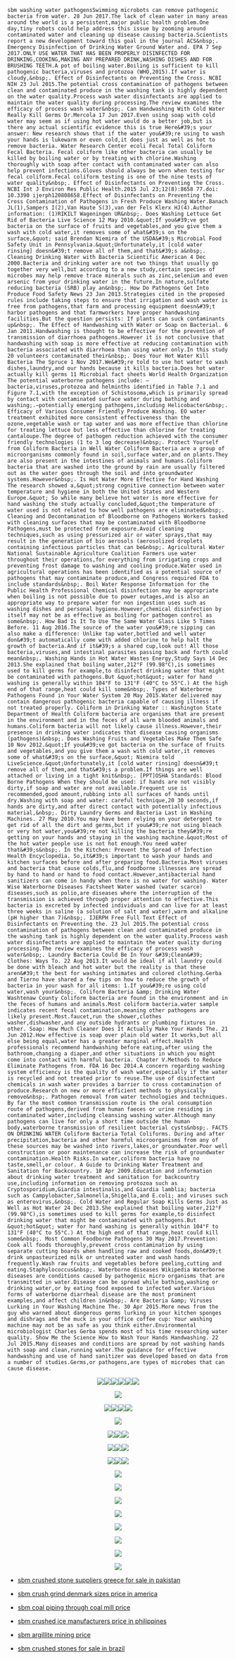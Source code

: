 
```
sbm washing water pathogensSwimming microbots can remove pathogenic bacteria from water. 28 Jun 2017.The lack of clean water in many areas around the world is a persistent,major public health problem.One day,tiny robots could help address this issue by zooming around contaminated water and cleaning up disease causing bacteria.Scientists report a new development toward this goal in the journal ACS&nbsp;. Emergency Disinfection of Drinking Water Ground Water and. EPA 7 Sep 2017.ONLY USE WATER THAT HAS BEEN PROPERLY DISINFECTED FOR DRINKING,COOKING,MAKING ANY PREPARED DRINK,WASHING DISHES AND FOR BRUSHING TEETH.A pot of boiling water.Boiling is sufficient to kill pathogenic bacteria,viruses and protozoa (WHO,2015).If water is cloudy,&nbsp;. Effect of Disinfectants on Preventing the Cross. NCBI NIH 23 Jul 2015.The potential cross contamination of pathogens between clean and contaminated produce in the washing tank is highly dependent on the water quality.Process wash water disinfectants are applied to maintain the water quality during processing.The review examines the efficacy of process wash water&nbsp;. Can Handwashing With Cold Water Really Kill Germs Dr.Mercola 17 Jun 2017.Even using soap with cold water may seem as if using hot water would do a better job,but is there any actual scientific evidence this is true Here&#39;s your answer: New research shows that if the water you&#39;re using to wash your hands is lukewarm or even cold,it does just as well as hot to remove bacteria. Water Research Center ecoli Fecal Total Coliform Fecal Bacteria. Fecal coliform like other bacteria can usually be killed by boiling water or by treating with chlorine.Washing thoroughly with soap after contact with contaminated water can also help prevent infections.Gloves should always be worn when testing for fecal coliform.Fecal coliform testing is one of the nine tests of water quality&nbsp;. Effect of Disinfectants on Preventing the Cross. NCBI Int J Environ Res Public Health.2015 Jul 23;12(8):8658 77.doi: 10.3390 ijerph120808658.Effect of Disinfectants on Preventing the Cross Contamination of Pathogens in Fresh Produce Washing Water.Banach JL(1),Sampers I(2),Van Haute S(3),van der Fels Klerx HJ(4).Author information: (1)RIKILT Wageningen UR&nbsp;. Does Washing Lettuce Get Rid of Bacteria Live Science 12 May 2010.&quot;If you&#39;ve got bacteria on the surface of fruits and vegetables,and you give them a wash with cold water,it removes some of what&#39;s on the surface,&quot; said Brendan Niemira of the USDA&#39;s Microbial Food Safety Unit in Pennsylvania.&quot;Unfortunately,it [cold water rinsing] doesn&#39;t remove all of them,and that&#39;s a&nbsp;. Cleaning Drinking Water with Bacteria Scientific American 4 Dec 2000.Bacteria and drinking water are not two things that usually go together very well,but according to a new study,certain species of microbes may help remove trace minerals such as zinc,selenium and even arsenic from your drinking water in the future.In nature,sulfate reducing bacteria (SRB) play an&nbsp;. How Do Pathogens Get Into Produce Food Safety News 23 Jan 2013.Strategies cited in the proposed rules include taking steps to ensure that irrigation and wash water is free from pathogens,that farm and processing equipment doesn&#39;t harbor pathogens and that farmworkers have proper handwashing facilities.But the question persists: If plants can suck contaminants up&nbsp;. The Effect of Handwashing with Water or Soap on Bacterial. 6 Jan 2011.Handwashing is thought to be effective for the prevention of transmission of diarrhoea pathogens.However it is not conclusive that handwashing with soap is more effective at reducing contamination with bacteria associated with diarrhoea than using water only.In this study 20 volunteers contaminated their&nbsp;. Does Your Hot Water Kill Bacteria The Spruce 1 Nov 2017.We&#39;re told to use hot water to wash dishes,laundry,and our hands because it kills bacteria.Does hot water actually kill germs 11 Microbial fact sheets World Health Organization The potential waterborne pathogens include: — bacteria,viruses,protozoa and helminths identified in Table 7.1 and Figure 7.1,with the exception of Schistosoma,which is primarily spread by contact with contaminated surface water during bathing and washing;.—potentially emerging pathogens,including Helicobacter&nbsp;. Efficacy of Various Consumer Friendly Produce Washing. EO water treatment exhibited more consistent effectiveness than the ozone,vegetable wash or tap water and was more effective than chlorine for treating lettuce but less effective than chlorine for treating cantaloupe.The degree of pathogen reduction achieved with the consumer friendly technologies (1 to 3 log decrease)&nbsp;. Protect Yourself from Coliform Bacteria in Well Water Coliform Bacteria are a group of microorganisms commonly found in soil,surface water,and on plants.They are also present in the intestines of animals and humans.Coliform bacteria that are washed into the ground by rain are usually filtered out as the water goes through the soil and into groundwater systems.However&nbsp;. Is Hot Water More Effective for Hand Washing The research showed a,&quot;strong cognitive connection between water temperature and hygiene in both the United States and Western Europe.&quot; So while many believe hot water is more effective for hand washing the study actually concluded,&quot;the temperature of water used is not related to how well pathogens are eliminated&nbsp;. Cleaning and Decontamination of Bloodborne on Pathogens Workers tasked with cleaning surfaces that may be contaminated with Bloodborne Pathogens,must be protected from exposure.Avoid cleaning techniques,such as using pressurized air or water sprays,that may result in the generation of bio aerosols (aerosolized droplets containing infectious particles that can be&nbsp;. Agricultural Water National Sustainable Agriculture Coalition Farmers use water throughout their operations,for everything from irrigating crops and preventing frost damage to washing and cooling produce.Water used in agricultural operations has been identified as a potential source of pathogens that may contaminate produce,and Congress required FDA to include standards&nbsp;. Boil Water Response Information for the Public Health Professional Chemical disinfection may be appropriate when boiling is not possible due to power outages,and is also an appropriate way to prepare water for non ingestion uses such as washing dishes and personal hygiene.However,chemical disinfection by itself may not be as effective as boiling for pathogen control as some&nbsp;. How Bad Is It To Use The Same Water Glass Like 5 Times Before. 11 Aug 2016.The source of the water you&#39;re sipping can also make a difference: Unlike tap water,bottled and well water don&#39;t automatically come with added chlorine to help halt the growth of bacteria.And if it&#39;s a shared cup,look out! All those bacteria,viruses,and intestinal parasites passing back and forth could mean&nbsp;. Washing Hands in Hot Water Wastes Energy,Study Says 14 Dec 2013.She explained that boiling water,212°F (99.98°C),is sometimes used to kill germs for example,to disinfect drinking water that might be contaminated with pathogens.But &quot;hot&quot; water for hand washing is generally within 104°F to 131°F (40°C to 55°C.) At the high end of that range,heat could kill some&nbsp;. Types of Waterborne Pathogens Found in Your Water System 20 May 2015.Water delivered may contain dangerous pathogenic bacteria capable of causing illness if not treated properly. Coliform in Drinking Water :: Washington State Department of Health Coliform bacteria are organisms that are present in the environment and in the feces of all warm blooded animals and humans.Coliform bacteria will not likely cause illness.However,their presence in drinking water indicates that disease causing organisms (pathogens)&nbsp;. Does Washing Fruits and Vegetables Make Them Safe 10 Nov 2012.&quot;If you&#39;ve got bacteria on the surface of fruits and vegetables,and you give them a wash with cold water,it removes some of what&#39;s on the surface,&quot; Niemira told LiveScience.&quot;Unfortunately,it [cold water rinsing] doesn&#39;t remove all of them,and that&#39;s a problem.If things are well attached or living in a tight knit&nbsp;. ‎[PPT]‎OSHA Standards: Blood Borne Pathogens When they should be used: if hands are not visibly dirty,if soap and water are not available.Frequent use is recommended,good amount,rubbing into all surfaces of hands until dry.Washing with soap and water: careful technique,20 30 seconds,if hands are dirty,and after direct contact with potentially infectious material,&nbsp;. Dirty Laundry Germs and Bacteria Last in Washing Machines. 27 May 2010.You may have been relying on your detergent to get rid of all the dirt and germs,but if you&#39;re not using bleach or very hot water,you&#39;re not killing the bacteria they&#39;re getting on your hands and staying in the washing machine.&quot;Most of the hot water people use is not hot enough.You need water that&#39;s&nbsp;. In the Kitchen: Prevent the Spread of Infection Health Encyclopedia. So,it&#39;s important to wash your hands and kitchen surfaces before and after preparing food.Bacteria.Most viruses and bacteria that cause colds,flu,and foodborne illnesses are spread by hand to hand or hand to food contact.However,antibacterial hand sanitizers can come in handy when there is no water for washing. Water Wise Waterborne Diseases Factsheet Water washed (water scarce) diseases,such as polio,are diseases where the interruption of the transmission is achieved through proper attention to effective.This bacteria is excreted by infected individuals and can live for at least three weeks in saline (a solution of salt and water),warm and alkaline (pH higher than 7)&nbsp;. IJERPH Free Full Text Effect of Disinfectants on Preventing the. 23 Jul 2015.The potential cross contamination of pathogens between clean and contaminated produce in the washing tank is highly dependent on the water quality.Process wash water disinfectants are applied to maintain the water quality during processing.The review examines the efficacy of process wash water&nbsp;. Laundry Bacteria Could Be In Your &#39;Clean&#39; Clothes: Ways To. 22 Aug 2013.It would be ideal if all laundry could be done with bleach and hot water but the reality is that these aren&#39;t the best for washing intimates and colored clothing.Gerba and Tierno have shared a few tips on how to reduce the growth of bacteria in your wash for all items: 1.If you&#39;re using cold water,wash your&nbsp;. Coliform Bacteria &amp; Drinking Water Washtenaw County Coliform bacteria are found in the environment and in the feces of humans and animals.Most coliform bacteria.water sample indicates recent fecal contamination,meaning other pathogens are likely present.Most.faucet,run the shower,clothes washer,dishwasher,and any outside hydrants or plumbing fixtures in other. Soap: How Much Cleaner Does It Actually Make Your Hands The. 21 Jun 2012.How effective is soap over plain old water It works,but all else being equal,water has a greater marginal effect.Health professionals recommend handwashing before eating,after using the bathroom,changing a diaper,and other situations in which you might come into contact with harmful bacteria. Chapter V.Methods to Reduce Eliminate Pathogens from. FDA 16 Dec 2014.A concern regarding washing system efficiency is the quality of wash water,especially if the water is recycled and not treated prior to reuse.The use of disinfectant chemicals in wash water provides a barrier to cross contamination of produce.Research on new or more efficient methods to physically remove&nbsp;. Pathogen removal from water technologies and techniques. By far the most common transmission route is the oral consumption route of pathogens,derived from human faeces or urine residing in contaminated water,including cleansing washing water.Although many pathogens can live for only a short time outside the human body,waterborne transmission of resilient bacterial cysts&nbsp;. FACTS ON DRINKING WATER Coliform Bacteria Total Coliforms. During and after precipitation,bacteria and other harmful microorganisms from any of these sources may be washed into rivers,lakes,or groundwater.Poor well construction or poor maintenance can increase the risk of groundwater contamination.Health Risks.In water,coliform bacteria have no taste,smell,or colour. A Guide to Drinking Water Treatment and Sanitation for Backcountry. 10 Apr 2009.Education and information about drinking water treatment and sanitation for backcountry use,including information on removing protozoa such as Cryptosporidium,Giardia intestinalis,and Giardia lamblia; bacteria such as Campylobacter,Salmonella,Shigella,and E.coli; and viruses such as enterovirus,&nbsp;. Cold Water and Regular Soap Kills Germs Just as Well as Hot Water 24 Dec 2013.She explained that boiling water,212°F (99.98°C),is sometimes used to kill germs for example,to disinfect drinking water that might be contaminated with pathogens.But &quot;hot&quot; water for hand washing is generally within 104°F to 131°F (40°C to 55°C.) At the high end of that range,heat could kill some&nbsp;. Most Common Foodborne Pathogens 30 May 2017.Prevention: Cook all foods thoroughly,prevent cross contamination by using separate cutting boards when handling raw and cooked foods,don&#39;t drink unpasteurized milk or untreated water and wash hands frequently.Wash raw fruits and vegetables before peeling,cutting and eating.Staphylococcus&nbsp;. Waterborne diseases Wikipedia Waterborne diseases are conditions caused by pathogenic micro organisms that are transmitted in water.Disease can be spread while bathing,washing or drinking water,or by eating food exposed to infected water.Various forms of waterborne diarrheal disease are the most prominent examples,and affect children in&nbsp;. Are Bacteria &amp; Viruses Lurking in Your Washing Machine The. 30 Apr 2015.More news from the guy who warned about dangerous germs lurking in your kitchen sponges and dishrags and the muck in your office coffee cup: Your washing machine may not be as safe as you think either.Environmental microbiologist Charles Gerba spends most of his time researching water quality. Show Me the Science How to Wash Your Hands Handwashing. 22 Jul 2015.Many diseases and conditions are spread by not washing hands with soap and clean,running water.The guidance for effective handwashing and use of hand sanitizer was developed based on data from a number of studies.Germs,or pathogens,are types of microbes that can cause disease. 
```

<div align="center">
  
<a rel="nofollow" href="https://m.shibang-china.com?f=github&k=sbm+washing+water+pathogens"><img src="https://static.shibang-china.com/en/l.png"></a><img src="https://static.shibang-china.com/en/hw.png"><a rel="nofollow" href="https://m.shibang-china.com/product/?f=github&k=sbm+washing+water+pathogens"><img src="https://static.shibang-china.com/en/p.png"></a><a rel="nofollow" href="https://m.shibang-china.com/cases/?f=github&k=sbm+washing+water+pathogens"><img src="https://static.shibang-china.com/en/c.png"></a><a rel="nofollow" href="https://m.shibang-china.com/news/?f=github&k=sbm+washing+water+pathogens"><img src="https://static.shibang-china.com/en/n.png"></a><a rel="nofollow" href="https://m.shibang-china.com?f=github&k=sbm+washing+water+pathogens"><img src="https://static.shibang-china.com/en/m.png"></a>

<a rel="nofollow" href="https://m.shibang-china.com/product/?f=github&k=sbm+washing+water+pathogens"><img src="https://static.shibang-china.com/en/b.jpg"></a>
  
<a rel="nofollow" href="https://m.shibang-china.com/solution-aggregate.html?f=github&k=sbm+washing+water+pathogens"><img src="https://static.shibang-china.com/en/a.jpg"></a><a rel="nofollow" href="https://m.shibang-china.com/solution-mine.html?f=github&k=sbm+washing+water+pathogens"><img src="https://static.shibang-china.com/en/m.jpg"></a><a rel="nofollow" href="https://m.shibang-china.com/solution-mill.html?f=github&k=sbm+washing+water+pathogens"><img src="https://static.shibang-china.com/en/g.jpg"></a><a rel="nofollow" href="https://m.shibang-china.com/solution-epc.html?f=github&k=sbm+washing+water+pathogens"><img src="https://static.shibang-china.com/en/e.jpg"></a>

<a rel="nofollow" href="https://m.shibang-china.com/product/?f=github&k=sbm+washing+water+pathogens"><img src="https://static.shibang-china.com/en/a-p.png"></a>

<a rel="nofollow" href="https://m.shibang-china.com/product/crusher/c6x.html?f=github&k=sbm+washing+water+pathogens"><img src="https://static.shibang-china.com/en/j.jpg"></a><a rel="nofollow" href="https://m.shibang-china.com/product/crusher/ci5x.html?f=github&k=sbm+washing+water+pathogens"><img src="https://static.shibang-china.com/en/i.jpg"></a><a rel="nofollow" href="https://m.shibang-china.com/product/crusher/hst.html?f=github&k=sbm+washing+water+pathogens"><img src="https://static.shibang-china.com/en/c.jpg"></a>

<a rel="nofollow" href="https://m.shibang-china.com/product/mill/mtw.html?f=github&k=sbm+washing+water+pathogens"><img src="https://static.shibang-china.com/en/mtw.jpg"></a><a rel="nofollow" href="https://m.shibang-china.com/product/mill/scm.html?f=github&k=sbm+washing+water+pathogens"><img src="https://static.shibang-china.com/en/scm.jpg"></a><a rel="nofollow" href="https://m.shibang-china.com/product/mill/lm.html?f=github&k=sbm+washing+water+pathogens"><img src="https://static.shibang-china.com/en/lm.jpg"></a>

<a rel="nofollow" href="https://m.shibang-china.com/product/sand/vsi6x.html?f=github&k=sbm+washing+water+pathogens"><img src="https://static.shibang-china.com/en/6x.jpg"></a><a rel="nofollow" href="https://m.shibang-china.com/product/sand/vu.html?f=github&k=sbm+washing+water+pathogens"><img src="https://static.shibang-china.com/en/vu.jpg"></a><a rel="nofollow" href="https://m.shibang-china.com/product/mobile/klun.html?f=github&k=sbm+washing+water+pathogens"><img src="https://static.shibang-china.com/en/k.jpg"></a>

<a rel="nofollow" href="https://m.shibang-china.com/cases/?f=github&k=sbm+washing+water+pathogens"><img src="https://static.shibang-china.com/en/case.png"></a>

<a rel="nofollow" href="https://m.shibang-china.com/cases/aggregate/202.html?f=github&k=sbm+washing+water+pathogens"><img src="https://static.shibang-china.com/en/c-1.jpg"></a>

<a rel="nofollow" href="https://m.shibang-china.com/cases/aggregate/203.html?f=github&k=sbm+washing+water+pathogens"><img src="https://static.shibang-china.com/en/c-2.jpg"></a>

<a rel="nofollow" href="https://m.shibang-china.com/cases/mill/123.html?f=github&k=sbm+washing+water+pathogens"><img src="https://static.shibang-china.com/en/c-3.jpg"></a>

<a rel="nofollow" href="https://m.shibang-china.com/contact_us.html?f=github&k=sbm+washing+water+pathogens"><img src="https://static.shibang-china.com/en/contact.png"></a>

<a rel="nofollow" href="https://swt.shibang-china.com/?f=github&k=sbm+washing+water+pathogens"><img src="https://static.shibang-china.com/en/chat.png"></a>

<a rel="nofollow" href="https://whatsapp.shibangsoft.com/WhatsApp.php?f=github&k=sbm+washing+water+pathogens"><img src="https://static.shibang-china.com/en/whatsapp.png"></a>

<a rel="nofollow" href="https://m.shibang-china.com/?f=github&k=sbm+washing+water+pathogens"><img src="https://static.shibang-china.com/en/website.png"></a>

</div>


* [sbm crushed stone suppliers greece for sale in pakistan](sbm%20crushed%20stone%20suppliers%20greece%20for%20sale%20in%20pakistan.md)

* [sbm crush grind denmark sizes price in america](sbm%20crush%20grind%20denmark%20sizes%20price%20in%20america.md)

* [sbm coal piping through coal mill price](sbm%20coal%20piping%20through%20coal%20mill%20price.md)

* [sbm crushed ice manufacturers price in philippines](sbm%20crushed%20ice%20manufacturers%20price%20in%20philippines.md)

* [sbm argillite mining price](sbm%20argillite%20mining%20price.md)

* [sbm crushed stones for sale in brazil](sbm%20crushed%20stones%20for%20sale%20in%20brazil.md)